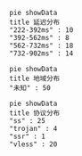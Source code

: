 
```mermaid
pie showData
title 延迟分布
"222-392ms" : 10
"392-562ms" : 8
"562-732ms" : 18
"732-902ms" : 14
```
```mermaid
pie showData
title 地域分布
"未知" : 50
```
```mermaid
pie showData
title 协议分布
"ss" : 25
"trojan" : 4
"ssr" : 1
"vless" : 20
```